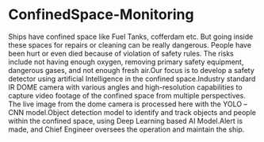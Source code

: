 # ConfinedSpace-Monitoring
Ships have confined space like Fuel Tanks, cofferdam etc. But going inside these spaces for repairs or cleaning can be really dangerous. People have been hurt or even died because of violation of safety rules. 
The risks include not having enough oxygen, removing primary safety equipment, dangerous gases, and not enough fresh air.Our focus is to develop a safety detector using artificial Intelligence in the confined space.Industry standard IR DOME camera with various angles and high-resolution capabilities to capture video footage of the confined space from multiple perspectives.
The live image from the dome camera is processed here with the YOLO –CNN model.Object detection model to identify and track objects and people within the confined space, using Deep Learning based AI Model.Alert is made, and Chief Engineer oversees the operation and maintain the ship.
